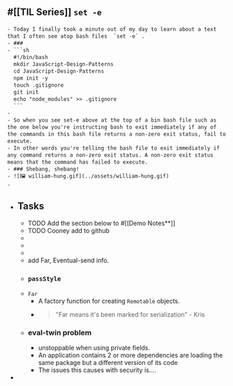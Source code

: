 ## #[[TIL Series]] `set -e`
	- Today I finally took a minute out of my day to learn about a text that I often see atop bash files  `set -e` .
	- ###
	- ```sh
	  #!/bin/bash
	  mkdir JavaScript-Design-Patterns
	  cd JavaScript-Design-Patterns
	  npm init -y
	  touch .gitignore
	  git init 
	  echo "node_modules" >> .gitignore
	  ```
	-
	- So when you see set-e above at the top of a bin bash file such as the one below you're instructing bash to exit immediately if any of the commands in this bash file returns a non-zero exit status, fail to execute.
	- In other words you're telling the bash file to exit immediately if any command returns a non-zero exit status. A non-zero exit status means that the command has failed to execute.
	- ### Shebang, shebang!
	- ![🖼 william-hung.gif](../assets/william-hung.gif)
	-
- ## Tasks
	- TODO Add the section below to #[[Demo Notes**]]
	- TODO Cooney add to github
	-
	-
	-
	- add Far, Eventual-send info.
	- ### `passStyle`
	- `Far`
		- A factory function for creating `Remotable` objects.
		- > "Far means it's been marked for serialization" - Kris
	- ### eval-twin problem
		- unstoppable when using private fields.
		- An application contains 2 or more dependencies are loading the same package but a different version of its code
		- The issues this causes with security is....
-